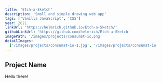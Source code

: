 ```yaml
---
title: 'Etch-a-Sketch'
description: 'Small and simple drawing web app'
tags: ['Vanilla JavaScript', 'CSS']
year: 2021
linkUrl: 'https://helmrich.github.io/Etch-a-Sketch/'
githubLinkUrl: 'https://github.com/helmrich/Etch-a-Sketch'
imagePath: '/images/projects/consumat-io.png'
detailImages:
  ['/images/projects/consumat-io-1.jpg', '/images/projects/consumat-io-2.jpg']
---
```


## Project Name

Hello there!
